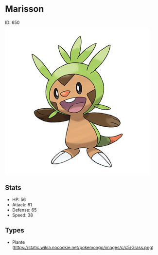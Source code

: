 # Marisson


ID: 650

![](https://raw.githubusercontent.com/PokeAPI/sprites/master/sprites/pokemon/other/official-artwork/650.png "Marisson")

## Stats


 - HP: 56
 - Attack: 61
 - Defense: 65
 - Speed: 38

## Types


 - Plante (https://static.wikia.nocookie.net/pokemongo/images/c/c5/Grass.png)
